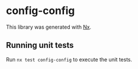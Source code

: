 # config-config

This library was generated with [Nx](https://nx.dev).

## Running unit tests

Run `nx test config-config` to execute the unit tests.
